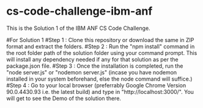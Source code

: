 # cs-code-challenge-ibm-anf
This is the Solution 1 of the IBM ANF CS Code Challenge.

#For Solution 1
#Step 1 : Clone this repository or download the same in ZIP format and extract the folders.
#Step 2 : Run the "npm install" command in the root folder path of the solution folder using your command prompt. This will install any dependency needed if any for that solution as per the package.json file.
#Step 3 : Once the installation is completed, run the "node server.js" or "nodemon server.js" (incase you have nodemon installed in your system beforehand, else the node command will suffice.)
#Step 4 : Go to your local browser (preferrably Google Chrome Version 90.0.4430.93 i.e. the latest build) and type in "http://localhost:3000/". You will get to see the Demo of the solution there.
